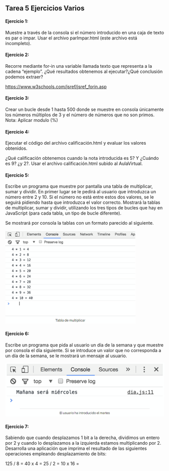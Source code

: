 ## Tarea 5 Ejercicios Varios



#### Ejercicio 1:

Muestre a través de la consola si el número introducido en una caja de texto es par o impar. 
Usar el archivo parImpar.html (este archivo está incompleto).

#### Ejercicio 2:

Recorre mediante for-in una variable llamada texto que representa a la cadena “ejemplo”.
¿Qué resultados obtenemos al ejecutar?¿Qué conclusión podemos extraer?

https://www.w3schools.com/jsref/jsref_forin.asp

#### Ejercicio 3:

Crear un bucle desde 1 hasta 500 donde se muestre en consola únicamente los números múltiplos de 3 y 
el  número de números que no son primos. Nota: Aplicar modulo (%)

#### Ejercicio 4:

Ejecutar el código del archivo calificación.html y evaluar los valores obtenidos. 

¿Qué calificación obtenemos cuando la nota introducida es 5? Y ¿Cuándo es 9? ¿y 2?. 
Usar el archivo calificación.html subido al AulaVirtual.

#### Ejercicio 5:

Escribe un programa que muestre por pantalla una tabla de multiplicar, sumar y dividir. 
En primer lugar se le pedirá al usuario que introduzca un número entre 2 y 10.
Si el número no está entre estos dos valores, se le seguirá pidiendo hasta que introduzca el valor correcto.
Mostrará la tablas de multiplicar, sumar y dividir, utilizando los tres tipos de bucles que hay en JavaScript 
(para cada tabla, un tipo de bucle diferente).

Se mostrará por consola la tablas con un formato parecido al siguiente.

![GitHub Logo](./img/índice.png)


#### Ejercicio 6:

Escribe un programa que pida al usuario un día de la semana y que muestre por consola el día siguiente. 
Si se introduce un valor que no corresponda a un día de la semana, se le mostrará un mensaje al usuario.

![GitHub Logo](./img/índice2.png)

#### Ejercicio 7:

Sabiendo que cuando desplazamos 1 bit a la derecha, dividimos un entero por 2 y cuando lo desplazamos 
a la izquierda estamos multiplicando por 2. Desarrolla una aplicación que imprima el resultado de las 
siguientes operaciones empleando desplazamiento de bits:

125 / 8 = 
40 x 4 =
25 / 2 =
10 x 16 =


